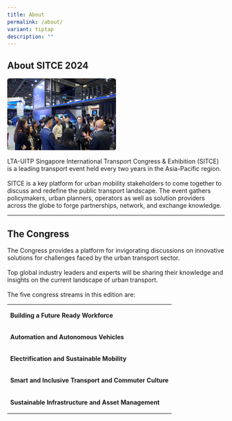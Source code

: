 ```yaml
---
title: About
permalink: /about/
variant: tiptap
description: ""
---
```

<h2>About SITCE 2024</h2>
<p></p>
<div class="isomer-image-wrapper">
<img style="width: 50%;" height="auto" width="100%" alt="" src="/images/image_39.png">
</div>
<p>LTA-UITP Singapore International Transport Congress &amp; Exhibition (SITCE)
is a leading transport event held every two years in the Asia-Pacific region.
<br>
<br>SITCE is a key platform for urban mobility stakeholders to come together
to discuss and redefine the public transport landscape. The event gathers
policymakers, urban planners, operators as well as solution providers across
the globe to forge partnerships, network, and exchange knowledge.</p>
<hr>
<h2>The Congress</h2>
<p>The Congress provides a platform for invigorating discussions on innovative
solutions for&nbsp;challenges faced by the urban transport sector.
<br>
<br>Top global industry leaders and experts will be sharing their knowledge
and insights on the current landscape of urban transport.
<br>
<br>The five congress streams in this edition are:&nbsp;</p>
<table style="minWidth: 25px">
<colgroup>
<col>
</colgroup>
<tbody>
<tr>
<td rowspan="1" colspan="1">
<p><strong>Building a Future Ready Workforce</strong>
</p>
</td>
</tr>
<tr>
<td rowspan="1" colspan="1">
<p><strong>Automation and Autonomous Vehicles</strong>
</p>
</td>
</tr>
<tr>
<td rowspan="1" colspan="1">
<p><strong>Electrification and Sustainable Mobility</strong>
</p>
</td>
</tr>
<tr>
<td rowspan="1" colspan="1">
<p><strong>Smart and Inclusive Transport and Commuter Culture</strong>
</p>
</td>
</tr>
<tr>
<td rowspan="1" colspan="1">
<p><strong>Sustainable Infrastructure and Asset Management</strong>
</p>
</td>
</tr>
</tbody>
</table>
<p></p>